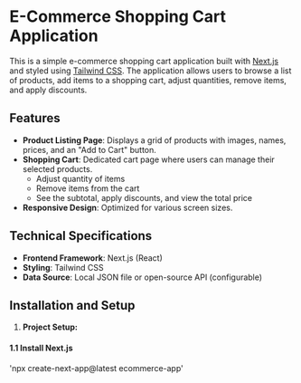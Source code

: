 # E-Commerce Shopping Cart Application

This is a simple e-commerce shopping cart application built with [Next.js](https://nextjs.org/) and styled using [Tailwind CSS](https://tailwindcss.com/). The application allows users to browse a list of products, add items to a shopping cart, adjust quantities, remove items, and apply discounts.

## Features

- **Product Listing Page**: Displays a grid of products with images, names, prices, and an "Add to Cart" button.
- **Shopping Cart**: Dedicated cart page where users can manage their selected products.
  - Adjust quantity of items
  - Remove items from the cart
  - See the subtotal, apply discounts, and view the total price
- **Responsive Design**: Optimized for various screen sizes.

## Technical Specifications

- **Frontend Framework**: Next.js (React)
- **Styling**: Tailwind CSS
- **Data Source**: Local JSON file or open-source API (configurable)

## Installation and Setup

1. **Project Setup:**
#### 1.1 Install Next.js
'npx create-next-app@latest ecommerce-app'
